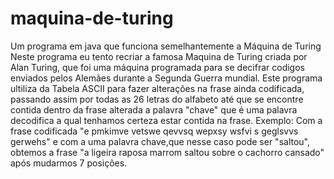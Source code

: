 # maquina-de-turing
Um programa em java que funciona semelhantemente a Máquina de Turing
Neste programa eu tento recriar a famosa Maquina de Turing criada por Alan Turing, que foi uma máquina programada para se decifrar codigos enviados pelos Alemães durante a Segunda Guerra mundial. Este programa ultiliza da Tabela ASCII para fazer alterações na frase ainda codificada, passando assim por todas as 26 letras do alfabeto até que se encontre contida dentro da frase alterada a palavra "chave" que é uma palavra decodifica a qual tenhamos certeza estar contida na frase.
Exemplo: Com a frase codificada "e pmkimve vetswe qevvsq wepxsy wsfvi s geglsvvs gerwehs" e com a uma palavra chave,que nesse caso pode ser "saltou", 
obtemos a frase "a ligeira raposa marrom saltou sobre o cachorro cansado" após mudarmos 7 posições.

